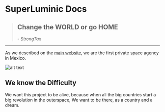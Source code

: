 # SuperLuminic Docs

>## Change the WORLD or go HOME
>*- StrongTax*
---

As we described on the [main website](https://superluminic.com), we are the first private space agency in Mexico.

![alt text](/assets/DesktopRocket.png "Provided by SuperLuminic.com")

## We know the Difficulty

We want this project to be alive, because when all the big countries start a big revolution in the outerspace, We want to be there, as a country and a dream.


